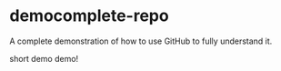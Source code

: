# democomplete-repo


A complete demonstration of how to use GitHub to fully understand it.



short demo demo!
